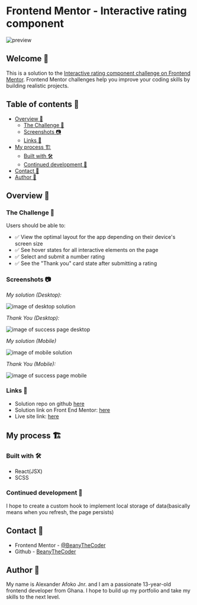 # Frontend Mentor - Interactive rating component

![preview](./design/desktop-preview.jpg)

## Welcome 👋

This is a solution to the [Interactive rating component challenge on Frontend Mentor](https://www.frontendmentor.io/challenges/interactive-rating-component-koxpeBUmI/). Frontend Mentor challenges help you improve your coding skills by building realistic projects.

## Table of contents 📑

- [Overview 🌟](#overview-🌟)
  - [The Challenge 🧪](#the-challenge-🧪)
  - [Screenshots 📷](#screenshots-📷)
  - [Links 🔗](#links-🔗)
- [My process 🏗️](#my-process-🏗️)
  - [Built with 🛠️](#built-with-🛠️)
  - [Continued development 🚀](#continued-development-🚀)
- [Contact 📧](#contact-📧)
- [Author 👤](#author-👤)

## Overview 🌟

### The Challenge 🧪

Users should be able to:

- ✅ View the optimal layout for the app depending on their device's screen size
- ✅ See hover states for all interactive elements on the page
- ✅ Select and submit a number rating
- ✅ See the "Thank you" card state after submitting a rating

### Screenshots 📷

_My solution (Desktop):_

![image of desktop solution](./readme-images/desktop.png)

_Thank You (Desktop):_

![image of success page desktop](./readme-images/desktop-success.png)

_My solution (Mobile)_

![image of mobile solution](./readme-images/mobile.png)

_Thank You (Mobile):_

![image of success page mobile](./readme-images/mobile-success.png)

### Links 🔗

- Solution repo on github [here](https://github.com/BeanyTheCoder/interactive-rating-component-main)
- Solution link on Front End Mentor: [here]()
- Live site link: [here]()

## My process 🏗️

### Built with 🛠️

- React(JSX)
- SCSS

### Continued development 🚀

I hope to create a custom hook to implement local storage of data(basically means when you refresh, the page persists)

## Contact 📧

- Frontend Mentor - [@BeanyTheCoder](https://www.frontendmentor.io/profile/BeanyTheCoder)
- Github - [BeanyTheCoder](https://github.com/BeanyTheCoder)

## Author 👤

My name is Alexander Afoko Jnr. and I am a passionate 13-year-old frontend developer from Ghana.
I hope to build up my portfolio and take my skills to the next level.
